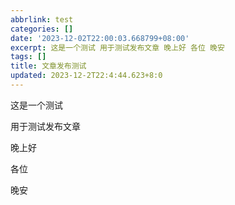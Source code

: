 ```yaml
---
abbrlink: test
categories: []
date: '2023-12-02T22:00:03.668799+08:00'
excerpt: 这是一个测试 用于测试发布文章 晚上好 各位 晚安 
tags: []
title: 文章发布测试
updated: 2023-12-2T22:4:44.623+8:0
---
```

这是一个测试

用于测试发布文章

晚上好

各位

晚安
